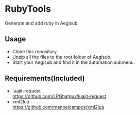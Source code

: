 # RubyTools
Generate and add ruby in Aegisub.   

## Usage  
- Clone this repository.  
- Unzip all the files to the root folder of Aegisub.  
- Start your Aegisub and find it in the automation submenu.  

## Requirements(Included)    
 - luajit-request  
  https://github.com/LPGhatguy/luajit-request   
 - xml2lua  
  https://github.com/manoelcampos/xml2lua
